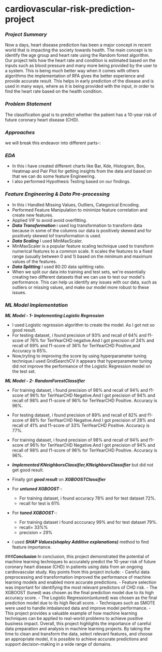 # cardiovascular-risk-prediction-project
### ***Project Summary*** 
Now a days, heart disease prediction has been a major concept in recent world that is impacting the society towards health. The main concept is to identify the age group and heart rate using the Random forest algorithm. Our project tells how the heart rate and condition is estimated based on the inputs such as blood pressure and many more being provided by the user to a system. This is being much better way when it comes with others algorithms the implementation of RFA gives the better experience and provide accurate result. This helps in early prediction of the disease and is used in many ways, where as it is being provided with the input, in order to find the heart rate based on the health condition.
### ***Problem Statement***
The classification goal is to predict whether the patient has a 10-year risk of future coronary heart disease (CHD).
### ***Approaches***
we will break this endeavor into different parts-:
### ***EDA***
- In this i have created different charts like Bar, Kde, Histogram, Box, Heatmap and Pair Plot for getting insights from the data and based on that we can do some feature Engineering.
- I also performed Hypothesis Testing based on our findings.
### ***Feature Engineering & Data Pre-processing***
- In this i Handled Missing Values, Outliers, Categorical Encoding.
- Performed Feature Manipulation to minimize feature correlation and create new features.
- Applied VIF to avoid avoid overfitting.
- ***Data Transformation*** i used log transformation to transform data because in some of the columns our data is positively skewed and for positively skewed lof transformation is used.
- ***Data Scaling*** I used MinMaxScaler.
- MinMaxScaler is a popular feature scaling technique used to transform numerical features to a common scale. It scales the features to a fixed range (usually between 0 and 1) based on the minimum and maximum values of the features.
- ***Data Splitting*** I used 80:20 data splitting ratio.
- When we split our data into training and test sets, we're essentially creating two different datasets that we can use to test our model's performance. This can help us identify any issues with our data, such as outliers or missing values, and make our model more robust to these issues.
### ***ML Model Implementation***
***ML Model - 1- Implementing Logistic Regression***
 - I used Logistic regression algorithm to create the model. As I got not so good result.
 - For testing dataset, i found precision of 93% and recall of 64% and f1-score of 76% for TenYearCHD negative.And I got precision of 24% and recall of 69% and f1-score of 36% for TenYearCHD Positive,and Accuracy is 65%.
 - Now,tryting to improving the score by using hyperparameter tuning technique.I used GridSearchCV it appears that hyperparameter tuning did not improve the performance of the Logistic Regression model on the test set.
   
***ML Model - 2- RandomForestClassifier***
 - For training dataset, i found precision of 98% and recall of 94% and f1-score of 96% for TenYearCHD Negative.And I got precision of 94% and recall of 98% and f1-score of 96% for TenYearCHD Positive. Accuracy is 96%.
 - For testing dataset, i found precision of 89% and recall of 82% and f1-score of 86% for TenYearCHD Negative.And I got precision of 28% and recall of 41% and f1-score of 33% TenYearCHD Positive. Accuracy is 77%.
 - For training dataset, i found precision of 98% and recall of 94% and f1-score of 96% for TenYearCHD Negative.And I got precision of 94% and recall of 98% and f1-score of 96% for TenYearCHD Positive. Accuracy is 96%.
 - ***Implemented KNeighborsClassifier,KNeighborsClassifier*** but did not get good result.
 - Finally got ***good result*** on ***XGBOOSTClassifier***
 - For ***untuned XGBOOST***-:
      - For training dataset, i found accuracy 78% and for test dataset 72%.
      - recall for test is 61%
 - For ***tuned XGBOOST***-:
      - For training dataset i found acccuracy 99% and for test dataset 79%.
      - recall= 33%%
      - precision = 29%

- I used ***SHAP Values(shapley Additive explanations)*** method to find feature importance.
  
###***Conclusion***
In conclusion, this project demonstrated the potential of machine learning techniques to accurately predict the 10-year risk of future coronary heart disease (CHD) in patients using data from an ongoing cardiovascular study. Key points from this project include:
    - Careful data preprocessing and transformation improved the performance of machine learning models and enabled more accurate predictions.
    - Feature selection was important for identifying the most relevant predictors of CHD risk.
    - The XGBOOST (tuned) was chosen as the final prediction model due to its high accuracy score.
    - The Logistic Regression(untuned) was chosen as the final prediction model due to its high Recall score.
    - Techniques such as SMOTE were used to handle imbalanced data and improve model performance.
    - This project provides a valuable example of how machine learning techniques can be applied to real-world problems to achieve positive business impact.
Overall, this project highlights the importance of careful data preparation and analysis in machine learning projects. By taking the time to clean and transform the data, select relevant features, and choose an appropriate model, it is possible to achieve accurate predictions and support decision-making in a wide range of domains.

